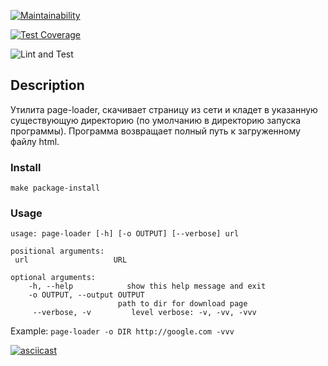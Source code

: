 [![Maintainability](https://api.codeclimate.com/v1/badges/41a05982a3a12d259ab0/maintainability)](https://codeclimate.com/github/xegrassa/python-project-lvl3/maintainability)

[![Test Coverage](https://api.codeclimate.com/v1/badges/41a05982a3a12d259ab0/test_coverage)](https://codeclimate.com/github/xegrassa/python-project-lvl3/test_coverage)

![Lint and Test](https://github.com/xegrassa/python-project-lvl3/workflows/Lint%20and%20Test/badge.svg)
## Description
Утилита page-loader, скачивает страницу из сети и кладет в указанную существующую директорию (по умолчанию в директорию запуска программы). Программа возвращает полный путь к загруженному файлу html.
### Install
    make package-install

### Usage
    usage: page-loader [-h] [-o OUTPUT] [--verbose] url

    positional arguments:
     url                   URL

    optional arguments:
        -h, --help            show this help message and exit
        -o OUTPUT, --output OUTPUT
                            path to dir for download page
         --verbose, -v         level verbose: -v, -vv, -vvv

   Example: 
`page-loader -o DIR http://google.com -vvv`


[![asciicast](https://asciinema.org/a/321674.svg)](https://asciinema.org/a/321674)
